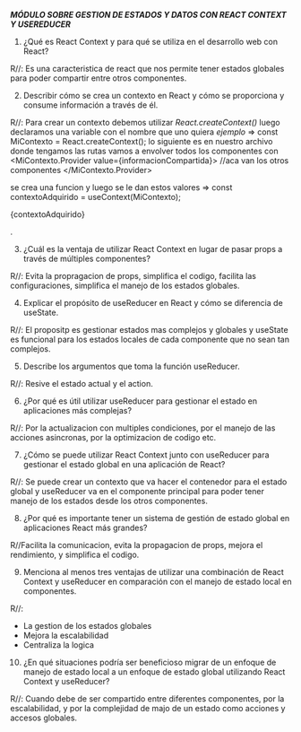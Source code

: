 ***MÓDULO SOBRE GESTION DE ESTADOS Y DATOS CON REACT CONTEXT Y USEREDUCER***

1. ¿Qué es React Context y para qué se utiliza en el desarrollo web con React?

R//:
Es una caracteristica de react que nos permite tener estados globales para poder compartir entre otros componentes.

2. Describir cómo se crea un contexto en React y cómo se proporciona y consume 
información a través de él.

R//:
Para crear un contexto debemos utilizar *React.createContext()*
luego declaramos una variable con el nombre  que uno quiera *ejemplo* => const MiContexto = React.createContext();
lo siguiente es en nuestro archivo donde tengamos las rutas vamos a envolver todos los componentes con 
<MiContexto.Provider value={informacionCompartida}>
    //aca van los otros componentes
</MiContexto.Provider>

se crea una funcion y luego se le dan estos valores =>  const contextoAdquirido = useContext(MiContexto);

 <p>{contextoAdquirido}</p>.

3. ¿Cuál es la ventaja de utilizar React Context en lugar de pasar props a través de múltiples 
componentes?

R//:
Evita la propragacion de props, simplifica el codigo, facilita las configuraciones, simplifica el manejo de los estados globales.

4. Explicar el propósito de useReducer en React y cómo se diferencia de useState.

R//:
El propositp es gestionar estados mas complejos y globales y useState es funcional para los estados locales de cada componente que no sean tan complejos.

5. Describe los argumentos que toma la función useReducer.

R//:
Resive el estado actual y el action.

6. ¿Por qué es útil utilizar useReducer para gestionar el estado en aplicaciones más 
complejas?

R//:
Por la actualizacion con multiples condiciones, por el manejo de las acciones asincronas, por la optimizacion de codigo etc.

7. ¿Cómo se puede utilizar React Context junto con useReducer para gestionar el estado 
global en una aplicación de React?

R//:
Se puede crear un contexto que va hacer el contenedor para el estado global y useReducer va en el componente principal para poder tener manejo de los estados desde los otros componentes.

8. ¿Por qué es importante tener un sistema de gestión de estado global en aplicaciones 
React más grandes?

R//Facilita la comunicacion, evita la propagacion de props, mejora el rendimiento, y simplifica el codigo.

9. Menciona al menos tres ventajas de utilizar una combinación de React Context y 
useReducer en comparación con el manejo de estado local en componentes.

R//:
- La gestion de los estados globales
- Mejora la escalabilidad
- Centraliza la logica

10. ¿En qué situaciones podría ser beneficioso migrar de un enfoque de manejo de estado 
local a un enfoque de estado global utilizando React Context y useReducer?

R//:
Cuando debe de ser compartido entre diferentes componentes, por la escalabilidad, y por la complejidad de majo de un estado como acciones y accesos globales.

